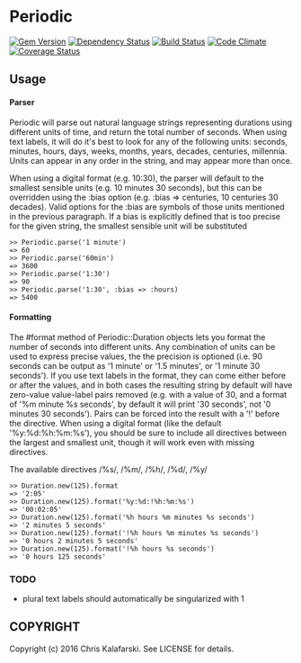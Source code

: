 # Periodic

[![Gem Version](http://img.shields.io/gem/v/periodic.svg)](https://rubygems.org/gems/periodic)
[![Dependency Status](https://gemnasium.com/farski/periodic.svg)](https://gemnasium.com/farski/periodic)
[![Build Status](https://travis-ci.org/farski/periodic.svg)](https://travis-ci.org/farski/periodic)
[![Code Climate](https://codeclimate.com/github/farski/periodic/badges/gpa.svg)](https://codeclimate.com/github/farski/periodic)
[![Coverage Status](https://coveralls.io/repos/farski/periodic/badge.svg)](https://coveralls.io/r/farski/periodic)

## Usage

#### Parser

Periodic will parse out natural language strings representing durations using different units of time, and return the total number of seconds. When using text labels, it will do it's best to look for any of the following units: seconds, minutes, hours, days, weeks, months, years, decades, centuries, millennia. Units can appear in any order in the string, and may appear more than once.

When using a digital format (e.g. 10:30), the parser will default to the smallest sensible units (e.g. 10 minutes 30 seconds), but this can be overridden using the :bias option (e.g. :bias => centuries, 10 centuries 30 decades). Valid options for the :bias are symbols of those units mentioned in the previous paragraph. If a bias is explicitly defined that is too precise for the given string, the smallest sensible unit will be substituted

    >> Periodic.parse('1 minute')
    => 60
    >> Periodic.parse('60min')
    => 3600
    >> Periodic.parse('1:30')
    => 90
    >> Periodic.parse('1:30', :bias => :hours)
    => 5400

#### Formatting

The #format method of Periodic::Duration objects lets you format the number of seconds into different units. Any combination of units can be used to express precise values, the the precision is optioned (i.e. 90 seconds can be output as '1 minute' or '1.5 minutes', or '1 minute 30 seconds'). If you use text labels in the format, they can come either before or after the values, and in both cases the resulting string by default will have zero-value value-label pairs removed (e.g. with a value of 30, and a format of '%m minute %s seconds', by default it will print '30 seconds', not '0 minutes 30 seconds'). Pairs can be forced into the result with a '!' before the directive. When using a digital format (like the default '%y:%d:%h:%m:%s'), you should be sure to include all directives between the largest and smallest unit, though it will work even with missing directives.

The available directives
/%s/, /%m/, /%h/, /%d/, /%y/

    >> Duration.new(125).format
    => '2:05'
    >> Duration.new(125).format('%y:%d:!%h:%m:%s')
    => '00:02:05'
    >> Duration.new(125).format('%h hours %m minutes %s seconds')
    => '2 minutes 5 seconds'
    >> Duration.new(125).format('!%h hours %m minutes %s seconds')
    => '0 hours 2 minutes 5 seconds'
    >> Duration.new(125).format('!%h hours %s seconds')
    => '0 hours 125 seconds'

### TODO
- plural text labels should automatically be singularized with 1

## COPYRIGHT

Copyright (c) 2016 Chris Kalafarski. See LICENSE for details.
